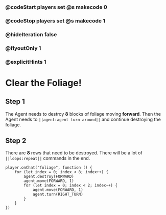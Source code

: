 ### @codeStart players set @s makecode 0
### @codeStop players set @s makecode 1

### @hideIteration false 
### @flyoutOnly 1
### @explicitHints 1


# Clear the Foliage!

## Step 1
The Agent needs to destroy **8** blocks of foliage moving **forward**. Then the Agent needs to ``||agent:agent turn around||`` and continue destroying the foliage.

## Step 2
There are **8** rows that need to be destroyed. There will be a lot of ``||loops:repeat||`` commands in the end.

```ghost
player.onChat("foliage", function () {
    for (let index = 0; index < 8; index++) {
        agent.destroy(FORWARD)
        agent.move(FORWARD, 1)
        for (let index = 0; index < 2; index++) {
            agent.move(FORWARD, 1)
            agent.turn(RIGHT_TURN)
        }
    }
})
``` 
